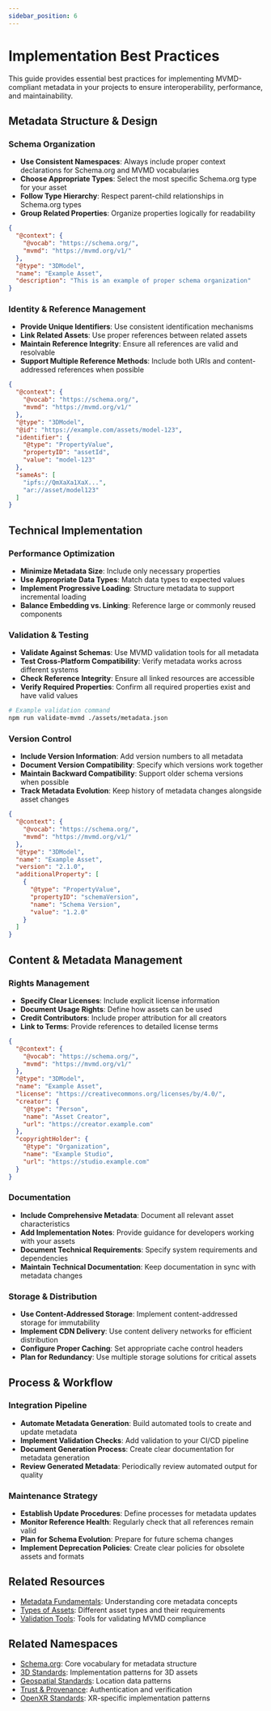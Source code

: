 ```yaml
---
sidebar_position: 6
---
```


# Implementation Best Practices

This guide provides essential best practices for implementing MVMD-compliant metadata in your projects to ensure interoperability, performance, and maintainability.

## Metadata Structure & Design

### Schema Organization

- **Use Consistent Namespaces**: Always include proper context declarations for Schema.org and MVMD vocabularies
- **Choose Appropriate Types**: Select the most specific Schema.org type for your asset
- **Follow Type Hierarchy**: Respect parent-child relationships in Schema.org types
- **Group Related Properties**: Organize properties logically for readability

```json
{
  "@context": {
    "@vocab": "https://schema.org/",
    "mvmd": "https://mvmd.org/v1/"
  },
  "@type": "3DModel",
  "name": "Example Asset",
  "description": "This is an example of proper schema organization"
}
```

### Identity & Reference Management

- **Provide Unique Identifiers**: Use consistent identification mechanisms
- **Link Related Assets**: Use proper references between related assets
- **Maintain Reference Integrity**: Ensure all references are valid and resolvable
- **Support Multiple Reference Methods**: Include both URIs and content-addressed references when possible

```json
{
  "@context": {
    "@vocab": "https://schema.org/",
    "mvmd": "https://mvmd.org/v1/"
  },
  "@type": "3DModel",
  "@id": "https://example.com/assets/model-123",
  "identifier": {
    "@type": "PropertyValue",
    "propertyID": "assetId",
    "value": "model-123"
  },
  "sameAs": [
    "ipfs://QmXaXa1XaX...",
    "ar://asset/model123"
  ]
}
```

## Technical Implementation

### Performance Optimization

- **Minimize Metadata Size**: Include only necessary properties
- **Use Appropriate Data Types**: Match data types to expected values
- **Implement Progressive Loading**: Structure metadata to support incremental loading
- **Balance Embedding vs. Linking**: Reference large or commonly reused components

### Validation & Testing

- **Validate Against Schemas**: Use MVMD validation tools for all metadata
- **Test Cross-Platform Compatibility**: Verify metadata works across different systems
- **Check Reference Integrity**: Ensure all linked resources are accessible
- **Verify Required Properties**: Confirm all required properties exist and have valid values

```bash
# Example validation command
npm run validate-mvmd ./assets/metadata.json
```

### Version Control

- **Include Version Information**: Add version numbers to all metadata
- **Document Version Compatibility**: Specify which versions work together
- **Maintain Backward Compatibility**: Support older schema versions when possible
- **Track Metadata Evolution**: Keep history of metadata changes alongside asset changes

```json
{
  "@context": {
    "@vocab": "https://schema.org/",
    "mvmd": "https://mvmd.org/v1/"
  },
  "@type": "3DModel",
  "name": "Example Asset",
  "version": "2.1.0",
  "additionalProperty": [
    {
      "@type": "PropertyValue",
      "propertyID": "schemaVersion",
      "name": "Schema Version",
      "value": "1.2.0"
    }
  ]
}
```

## Content & Metadata Management

### Rights Management

- **Specify Clear Licenses**: Include explicit license information
- **Document Usage Rights**: Define how assets can be used
- **Credit Contributors**: Include proper attribution for all creators
- **Link to Terms**: Provide references to detailed license terms

```json
{
  "@context": {
    "@vocab": "https://schema.org/",
    "mvmd": "https://mvmd.org/v1/"
  },
  "@type": "3DModel",
  "name": "Example Asset",
  "license": "https://creativecommons.org/licenses/by/4.0/",
  "creator": {
    "@type": "Person",
    "name": "Asset Creator",
    "url": "https://creator.example.com"
  },
  "copyrightHolder": {
    "@type": "Organization",
    "name": "Example Studio",
    "url": "https://studio.example.com"
  }
}
```

### Documentation

- **Include Comprehensive Metadata**: Document all relevant asset characteristics
- **Add Implementation Notes**: Provide guidance for developers working with your assets
- **Document Technical Requirements**: Specify system requirements and dependencies
- **Maintain Technical Documentation**: Keep documentation in sync with metadata changes

### Storage & Distribution

- **Use Content-Addressed Storage**: Implement content-addressed storage for immutability
- **Implement CDN Delivery**: Use content delivery networks for efficient distribution
- **Configure Proper Caching**: Set appropriate cache control headers
- **Plan for Redundancy**: Use multiple storage solutions for critical assets

## Process & Workflow

### Integration Pipeline

- **Automate Metadata Generation**: Build automated tools to create and update metadata
- **Implement Validation Checks**: Add validation to your CI/CD pipeline
- **Document Generation Process**: Create clear documentation for metadata generation
- **Review Generated Metadata**: Periodically review automated output for quality

### Maintenance Strategy

- **Establish Update Procedures**: Define processes for metadata updates
- **Monitor Reference Health**: Regularly check that all references remain valid
- **Plan for Schema Evolution**: Prepare for future schema changes
- **Implement Deprecation Policies**: Create clear policies for obsolete assets and formats

## Related Resources

- [Metadata Fundamentals](../concepts/metadata-fundamentals.md): Understanding core metadata concepts
- [Types of Assets](../concepts/types-of-assets.md): Different asset types and their requirements
- [Validation Tools](../tools/validator.md): Tools for validating MVMD compliance

## Related Namespaces

- [Schema.org](../standards/schema-org.md): Core vocabulary for metadata structure
- [3D Standards](../standards/overview.md): Implementation patterns for 3D assets
- [Geospatial Standards](../standards/overview.md): Location data patterns
- [Trust & Provenance](../standards/overview.md): Authentication and verification
- [OpenXR Standards](../standards/openxr.md): XR-specific implementation patterns
